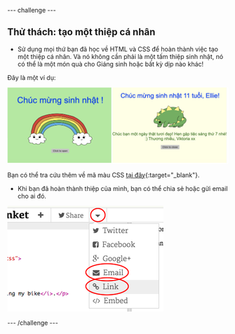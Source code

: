 \--- challenge \---

## Thử thách: tạo một thiệp cá nhân

+ Sử dụng mọi thứ bạn đã học về HTML và CSS để hoàn thành việc tạo một thiệp cá nhân. Và nó không cần phải là một tấm thiệp sinh nhật, nó có thể là một món quà cho Giáng sinh hoặc bất kỳ dịp nào khác!

Đây là một ví dụ:

![ảnh chụp màn hình](images/birthday-final.png)

Bạn có thể tra cứu thêm về mã màu CSS [tại đây](http://jumpto.cc/colours){:target="_blank"}.

+ Khi bạn đã hoàn thành thiệp của mình, bạn có thể chia sẻ hoặc gửi email cho ai đó.

![ảnh chụp màn hình](images/birthday-share.png)

\--- /challenge \---